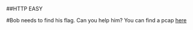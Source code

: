 ##HTTP EASY

#Bob needs to find his flag.  Can you help him?
You can find a pcap [here](https://drive.google.com/file/d/0B_AQp5s_S-khLU80cUhqdUdudmM/view?usp=sharing)
